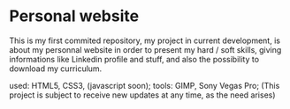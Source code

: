 # Personal website
 This is my first commited repository, my project in current development, is about my personnal website in order to present my  hard / soft skills, giving informations like Linkedin profile and stuff, and also the possibility to download my curriculum.

used: HTML5, CSS3, (javascript soon);
tools: GIMP, Sony Vegas Pro;
 (This project is subject to receive new updates at any time, as the need arises)